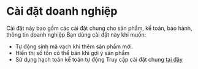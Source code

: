 # Cài đặt doanh nghiệp
Cài đặt này bao gồm các cài đặt chung cho sản phẩm, kế toán, bảo hành, thông tin doanh nghiệp
Bạn dùng cài đặt này khi muốn:
* Tự động sinh mã vạch khi thêm sản phẩm mới.
* Hiển thị số tồn có thể bán khi gợi ý sản phẩm
* Sử dụng hạch toán kế toán tự động 
Truy cập cài đặt chung [tại đây](https://new.nhanh.vn/setting/store/index)


